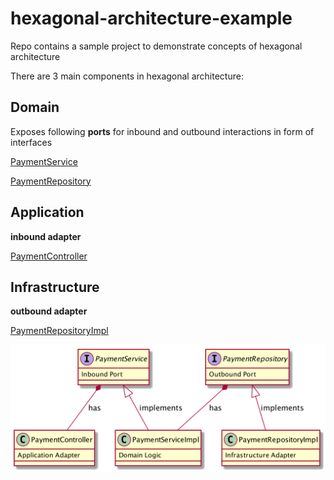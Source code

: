# hexagonal-architecture-example
Repo contains a sample project to demonstrate concepts of hexagonal architecture

There are 3 main components in hexagonal architecture:

## Domain

Exposes following **ports** for inbound and outbound interactions in form of interfaces

[PaymentService](./src/main/java/com.hexagonal/domain/port/PaymentService.java)

[PaymentRepository](./src/main/java/com.hexagonal/domain/port/PaymentRepository.java) 


## Application 

**inbound adapter**

[PaymentController](./src/main/java/com.hexagonal/application/adapter/PaymentController.java)
 

## Infrastructure 

**outbound adapter**

[PaymentRepositoryImpl](./src/main/java/com.hexagonal/infrastructure/adapter/PaymentRepositoryImpl.java)

![alt text](./class_diagram.png)